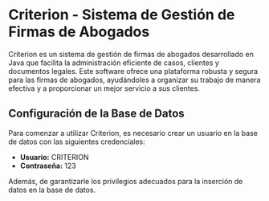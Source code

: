 # Criterion - Sistema de Gestión de Firmas de Abogados

Criterion es un sistema de gestión de firmas de abogados desarrollado en Java que facilita la administración eficiente de casos, clientes y documentos legales. Este software ofrece una plataforma robusta y segura para las firmas de abogados, ayudándoles a organizar su trabajo de manera efectiva y a proporcionar un mejor servicio a sus clientes.

## Configuración de la Base de Datos

Para comenzar a utilizar Criterion, es necesario crear un usuario en la base de datos con las siguientes credenciales:

- **Usuario:** CRITERION
- **Contraseña:** 123

Además, de garantizarle los privilegios adecuados para la inserción de datos en la base de datos.